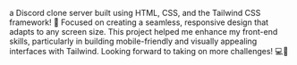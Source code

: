 a Discord clone server built using HTML, CSS, and the Tailwind CSS framework! 🎉 
Focused on creating a seamless, responsive design that adapts to any screen size.
This project helped me enhance my front-end skills, particularly in building mobile-friendly and visually appealing interfaces with Tailwind. 
Looking forward to taking on more challenges! 💻🚀
